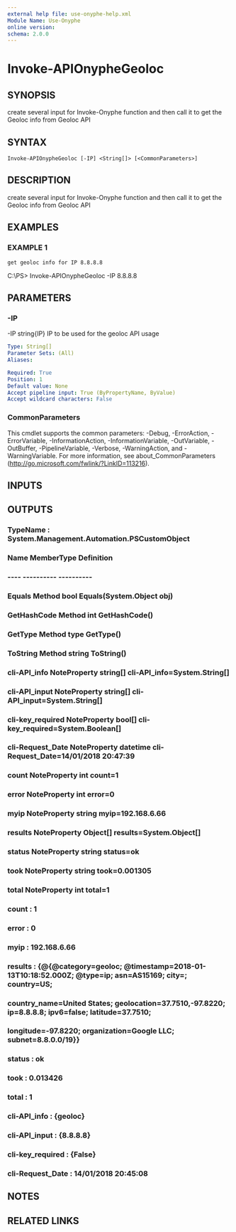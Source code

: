 ```yaml
---
external help file: use-onyphe-help.xml
Module Name: Use-Onyphe
online version:
schema: 2.0.0
---
```


# Invoke-APIOnypheGeoloc

## SYNOPSIS
create several input for Invoke-Onyphe function and then call it to get the Geoloc info from Geoloc API

## SYNTAX

```
Invoke-APIOnypheGeoloc [-IP] <String[]> [<CommonParameters>]
```

## DESCRIPTION
create several input for Invoke-Onyphe function and then call it to get the Geoloc info from Geoloc API

## EXAMPLES

### EXAMPLE 1
```
get geoloc info for IP 8.8.8.8
```

C:\PS\> Invoke-APIOnypheGeoloc -IP 8.8.8.8

## PARAMETERS

### -IP
-IP string{IP}
IP to be used for the geoloc API usage

```yaml
Type: String[]
Parameter Sets: (All)
Aliases:

Required: True
Position: 1
Default value: None
Accept pipeline input: True (ByPropertyName, ByValue)
Accept wildcard characters: False
```

### CommonParameters
This cmdlet supports the common parameters: -Debug, -ErrorAction, -ErrorVariable, -InformationAction, -InformationVariable, -OutVariable, -OutBuffer, -PipelineVariable, -Verbose, -WarningAction, and -WarningVariable. For more information, see about_CommonParameters (http://go.microsoft.com/fwlink/?LinkID=113216).

## INPUTS

## OUTPUTS

### TypeName : System.Management.Automation.PSCustomObject
### Name             MemberType   Definition
### ----             ----------   ----------
### Equals           Method       bool Equals(System.Object obj)
### GetHashCode      Method       int GetHashCode()
### GetType          Method       type GetType()
### ToString         Method       string ToString()
### cli-API_info     NoteProperty string[] cli-API_info=System.String[]
### cli-API_input    NoteProperty string[] cli-API_input=System.String[]
### cli-key_required NoteProperty bool[] cli-key_required=System.Boolean[]
### cli-Request_Date NoteProperty datetime cli-Request_Date=14/01/2018 20:47:39
### count            NoteProperty int count=1
### error            NoteProperty int error=0
### myip             NoteProperty string myip=192.168.6.66
### results          NoteProperty Object[] results=System.Object[]
### status           NoteProperty string status=ok
### took             NoteProperty string took=0.001305
### total            NoteProperty int total=1
### count            : 1
### error            : 0
### myip             : 192.168.6.66
### results          : {@{@category=geoloc; @timestamp=2018-01-13T10:18:52.000Z; @type=ip; asn=AS15169; city=; country=US;
### 	country_name=United States; geolocation=37.7510,-97.8220; ip=8.8.8.8; ipv6=false; latitude=37.7510;
### 	longitude=-97.8220; organization=Google LLC; subnet=8.8.0.0/19}}
### status           : ok
### took             : 0.013426
### total            : 1
### cli-API_info     : {geoloc}
### cli-API_input    : {8.8.8.8}
### cli-key_required : {False}
### cli-Request_Date : 14/01/2018 20:45:08
## NOTES

## RELATED LINKS
